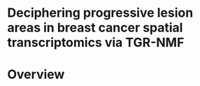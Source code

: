 # Deciphering progressive lesion areas in breast cancer spatial transcriptomics via TGR-NMF
# Overview

